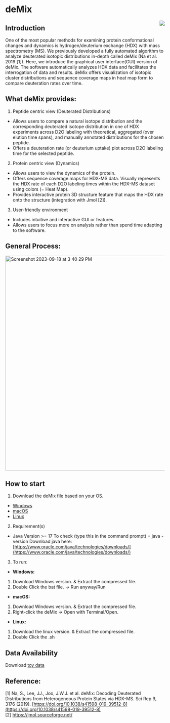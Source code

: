 # deMix
<p align="center">
<img align="right" 
 src="https://github.com/seungjinna/deMix/assets/102386164/01bfe68e-e402-42d7-a695-8bad4b11c4d8"/> 
</p> 

## Introduction 
One of the most popular methods for examining protein conformational changes and dynamics is hydrogen/deuterium exchange (HDX) with mass spectrometry (MS). We previously developed a fully automated algorithm to analyze deuterated isotopic distributions in-depth called deMix (Na et al. 2019 [1]). Here, we introduce the graphical user interface(GUI) version of deMix. The software automatically analyzes HDX data and facilitates the interrogation of data and results. deMix offers visualization of isotopic cluster distributions and sequence coverage maps in heat map form to compare deuteration rates over time.</br>

## What deMix  provides:
1. Peptide centric view (Deuterated Distributions)</br>
- Allows users to compare a natural isotope distribution and the corresponding deuterated isotope distribution in one of HDX experiments across D2O labeling with theoretical, aggregated (over elution time spans), and manually annotated distributions for the chosen peptide.</br>
- Offers a deuteration rate (or deuterium uptake) plot across D2O labeling time for the selected peptide.</br>
2. Protein centric view (Dynamics)</br>
 - Allows users to view the dynamics of the protein.</br>
 - Offers sequence coverage maps for HDX-MS data. Visually represents the HDX rate of each D2O labeling times within the HDX-MS dataset using colors (= Heat Map).</br>
 - Provides interactive protein 3D structure feature that maps the HDX rate onto the structure (integration with Jmol [2]).
3. User-friendly environment</br>
  - Includes intuitive and interactive GUI or features.</br>
  - Allows users to focus more on analysis rather than spend time adapting to the software.</br>

## General Process:  
<img width="679" alt="Screenshot 2023-09-18 at 3 40 29 PM" src="https://github.com/junghyey/deMix/assets/102386164/8f69b01a-6417-4876-8842-c4791e02c352">

## How to start
1. Download the deMix file based on your OS.</br>
  - [Windows](https://www.dropbox.com/scl/fi/f04bfdxs5mylplgxco9se/deMix_ver2_windows.zip?rlkey=ymqbi3c8tpzez6dsy7zv3sruc&dl=0)
  - [macOS](https://www.dropbox.com/scl/fi/73q9p73z9zxu9p8lno5o2/deMix_ver2_macos.zip?rlkey=d63a2x4vp9xaxxq8jz5jsupmf&dl=0)
  - [Linux](https://www.dropbox.com/scl/fi/wawfqmhxi3pty9jlmnu1u/deMix_ver2_linux.zip?rlkey=oo66apu69hdtlvcfewy6q8o9p&dl=0)
2. Requirement(s) </br>
  - Java Version >= 17 
    To check (type this in the command prompt) = java - version
    Download java here: [https://www.oracle.com/java/technologies/downloads/](https://www.oracle.com/java/technologies/downloads/)
3. To run:</br>
  - **Windows:** </br>
  1. Download Windows version. & Extract the compressed file.</br>
  2. Double Click the bat file. → Run anyway/Run</br>
  - **macOS:** </br>
  1. Download Windows version. & Extract the compressed file.</br>
  2. Right-click the deMix → Open with Terminal/Open. </br>
  - **Linux:** </br>
  1. Download the linux version. & Extract the compressed file.</br>
  2. Double Click the .sh</br>

## Data Availability
Download [toy data](https://drive.google.com/drive/folders/14hrLwB3J0-TqThkVecsHuYoMv-T384M-?usp=drive_link)

## Reference:
[1] Na, S., Lee, JJ., Joo, J.W.J. et al. deMix: Decoding Deuterated Distributions from Heterogeneous Protein States via HDX-MS. Sci Rep 9, 3176 (2019). [https://doi.org/10.1038/s41598-019-39512-8](https://doi.org/10.1038/s41598-019-39512-8) </br>
[2] https://jmol.sourceforge.net/

